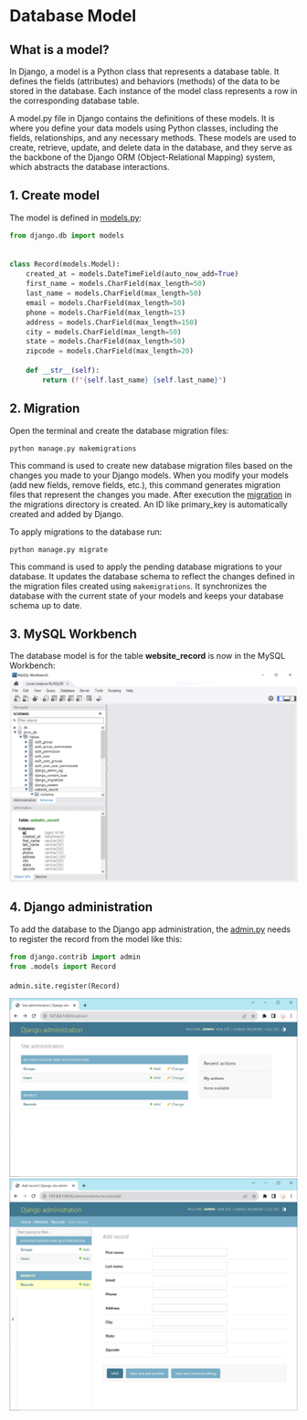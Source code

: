# Database Model

## What is a model?

In Django, a model is a Python class that represents a database table. It defines the fields (attributes) and
behaviors (methods) of the data to be stored in the database. Each instance of the model class represents a row in the
corresponding database table.

A model.py file in Django contains the definitions of these models. It is where you define your data models using Python
classes, including the fields, relationships, and any necessary methods. These models are used to create, retrieve,
update, and delete data in the database, and they serve as the backbone of the Django ORM (Object-Relational Mapping)
system, which abstracts the database interactions.

## 1. Create model

The model is defined in [models.py](../dcrm/website/models.py):

```python
from django.db import models


class Record(models.Model):
    created_at = models.DateTimeField(auto_now_add=True)
    first_name = models.CharField(max_length=50)
    last_name = models.CharField(max_length=50)
    email = models.CharField(max_length=50)
    phone = models.CharField(max_length=15)
    address = models.CharField(max_length=150)
    city = models.CharField(max_length=50)
    state = models.CharField(max_length=50)
    zipcode = models.CharField(max_length=20)

    def __str__(self):
        return (f"{self.last_name} {self.last_name}")

```

## 2. Migration

Open the terminal and create the database migration files:

```console
python manage.py makemigrations
```

This command is used to create new database migration files based on the changes you made to your Django models. When
you modify your models (add new fields, remove fields, etc.), this command generates migration files that represent the
changes you made. After execution the [migration](../dcrm/website/migrations/0001_initial.py) in the migrations
directory is created. An ID like primary_key is automatically created and added by Django.

To apply migrations to the database run:

```console
python manage.py migrate
```

This command is used to apply the pending database migrations to your database. It updates the database schema to
reflect the changes defined in the migration files created using `makemigrations`. It synchronizes the database with the
current state of your models and keeps your database schema up to date.

## 3. MySQL Workbench

The database model is for the table **website_record** is now in the MySQL Workbench:
<img src="./images/mysql_wb_migration.JPG">

## 4. Django administration

To add the database to the Django app administration, the [admin.py](../dcrm/website/admin.py) needs to
register the record from the model like this:

```python
from django.contrib import admin
from .models import Record

admin.site.register(Record)
```

<img src="./images/admin_record.JPG">
<img src="./images/admin_record_add.JPG">